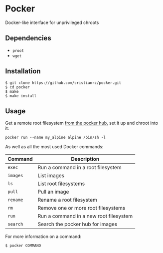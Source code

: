 # Pocker

Docker-like interface for unprivileged chroots

## Dependencies

* `proot`
* `wget`

## Installation

```
$ git clone https://github.com/cristianrz/pocker.git
$ cd pocker
$ make
$ make install
```

## Usage

Get a remote root filesystem [from the pocker hub](https://github.com/cristianrz/pocker-hub/tree/master/library), set it up and chroot into it:

```
pocker run --name my_alpine alpine /bin/sh -l
```

As well as all the most used Docker commands:

| **Command** | **Description**                        |
| ---         | ---                                    |
| `exec`      | Run a command in a root filesystem     |
| `images`    | List images                            |
| `ls`        | List root filesystems                  |
| `pull`      | Pull an image                          |
| `rename`    | Rename a root filesystem               |
| `rm`        | Remove one or more root filesystems    |
| `run`       | Run a command in a new root filesystem |
| `search`    | Search the pocker hub for images       |

For more information on a command:

```
$ pocker COMMAND
```
